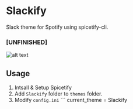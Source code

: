# Slackify
Slack theme for Spotify using spicetify-cli. 

### [UNFINISHED]
![alt text](https://raw.githubusercontent.com/iJohnPaul/Slackify/master/Slackify/screenshot.jpg)

## Usage
1. Intsall & Setup Spicetify
2. Add `Slackify` folder to `themes` folder.
3. Modify `config.ini` ```
  current_theme    = Slackify
  ```
